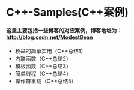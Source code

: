 # C++-Samples(C++案例)

#### 这里主要包括一些博客的对应案例，博客地址为：<http://blog.csdn.net/ModestBean>

-  枚举的简单实用（C++总结1）
-  内联函数（C++总结2）
-  模板函数（C++总结3）
-  简单线程（C++总结4）
-  操作符重载（C++总结5）




